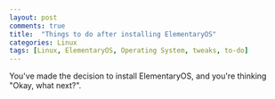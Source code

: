 ```yaml
---
layout: post
comments: true
title:  "Things to do after installing ElementaryOS"
categories: Linux
tags: [Linux, ElementaryOS, Operating System, tweaks, to-do]
---
```

You've made the decision to install ElementaryOS, and you're thinking "Okay, what next?".

